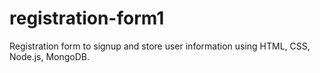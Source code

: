 # registration-form1
Registration form to signup and store user information using HTML, CSS, Node.js, MongoDB.
